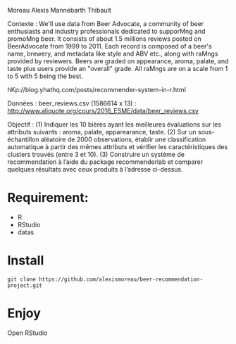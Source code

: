 Moreau Alexis
Mannebarth Thibault

Contexte :
We'll use data from Beer Advocate, a community of beer enthusiasts and industry professionals dedicated
to supporMng and promoMng beer. It consists of about 1.5 millions reviews posted on BeerAdvocate from
1999 to 2011. Each record is composed of a beer's name, brewery, and metadata like style and ABV etc.,
along with raMngs provided by reviewers. Beers are graded on appearance, aroma, palate, and taste plus
users provide an "overall" grade. All raMngs are on a scale from 1 to 5 with 5 being the best.

hKp://blog.yhathq.com/posts/recommender-system-in-r.html

Données : beer_reviews.csv (1586614 x 13) : http://www.aliquote.org/cours/2016_ESME/data/beer_reviews.csv

Objectif : 
(1) Indiquer les 10 bières ayant les meilleures évaluations sur les attributs suivants : aroma,
palate, apparearance, taste. 
(2) Sur un sous-échantillon aléatoire de 2000 observations, établir une
classification automatique à partir des mêmes attributs et vérifier les caractéristiques des clusters trouvés
(entre 3 et 10). 
(3) Construire un système de recommendation à l’aide du package recommenderlab et
comparer quelques résultats avec ceux produits à l’adresse ci-dessus. 

# Requirement:
- R
- RStudio
- datas

# Install
```
git clone https://github.com/alexismoreau/beer-recommendation-project.git
```

# Enjoy
Open RStudio